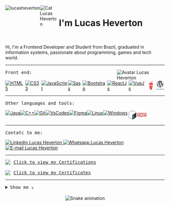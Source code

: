 <div style="display: flex">  
   <img align="right" src="https://komarev.com/ghpvc/?username=lucasheverton&color=blueviolet" alt="lucasheverton" title="Profile Views Lucas Heverton ;)" />
   <img align="left" src="https://user-images.githubusercontent.com/5713670/87202985-820dcb80-c2b6-11ea-9f56-7ec461c497c3.gif" alt="Cat Lucas Heverton" title="Cat Lucas Heverton" width="60px">
   <h1>I'm Lucas Heverton</h1>
</div>

<br>

<p>Hi, I'm a Frontend Developer and Student from Brazil, graduated in information systems, passionate about programming, games and tech world.</p>

<hr> <img align="right" width="30%" src="https://octocat-generator-assets.githubusercontent.com/my-octocat-1628513227122.png" alt="Avatar Lucas Heverton"     title="Avatar Lucas Heverton">

<kbd>Front end:</kbd><br>

<div style="display: inline-flex;">
   <a href="https://github.com/lucasheverton">
    <img height="30" title="HTML5" alt="HTML5" src="./img/html5.svg">
  </a>

  <a href="https://github.com/lucasheverton">
    <img height="30" title="CSS3" alt="CS33" src="./img/css3.svg">
  </a>

  <a href="https://github.com/lucasheverton">
    <img height="30" title="JavaScript" alt="JavaScript" src="./img/javascript.svg">
  </a>
   
  <a href="https://github.com/lucasheverton">
    <img height="30" title="Sass" alt="Sass" src="./img/sass.svg">
  </a>

  <a href="https://github.com/lucasheverton">
    <img height="30" title="Bootstrap" alt="Bootstrap" src="./img/bootstrap.svg">
  </a>

  <a href="https://github.com/lucasheverton">
    <img height="30" title="ReactJs" alt="ReactJs" src="./img/react.svg">
  </a>

  <a href="https://github.com/lucasheverton">
    <img height="30" title="VueJs" alt="VueJs" src="./img/vue.svg">
  </a>
   
  <a href="https://github.com/lucasheverton">
    <img height="30" title="Gulp" alt="Gulp" src="./img/gulp.svg">
  </a>
   
  <a href="https://github.com/lucasheverton">
    <img height="30" title="WordPress" alt="WordPress" src="./img/wordpress.svg">
  </a>
</div>

<hr>

<kbd>Other languages and tools:</kbd><br>

<div style="display: inline-flex;">
  <a href="https://github.com/lucasheverton">
    <img height="30" title="Java" alt="Java" src="./img/java.svg">
  </a>
  
  <a href="https://github.com/lucasheverton">
    <img height="30" title="C++" alt="C++" src="./img/cplusplus.svg">
  </a>
     
  <a href="https://github.com/lucasheverton">
    <img height="30" title="Git" alt="Git" src="./img/git.svg">
  </a>
   
  <a href="https://github.com/lucasheverton">
    <img height="30" title="VsCode" alt="VsCodes" src="./img/vscode.svg">
  </a>
  
  <a href="https://github.com/lucasheverton">
    <img height="30" title="Figma" alt="Figma" src="./img/figma.svg">
  </a>
   
  <a href="https://github.com/lucasheverton">
    <img height="30" title="Linux" alt="Linux" src="./img/linux.svg">
  </a>
   
   <a href="https://github.com/lucasheverton">
    <img height="30" title="Windows" alt="Windows" src="./img/windows.svg">
   </a>
   
   <a href="https://github.com/lucasheverton">
    <img height="30" title="Bash" alt="Bash" src="./img/bash.svg">
   </a>
   
   <a href="https://github.com/lucasheverton">
    <img height="30" title="NPM" alt="NPM" src="./img/npm.svg">
   </a>
</div>

<hr>

<kbd>Contatc to me:</kbd><br>

<a href="https://www.linkedin.com/in/lucasheverton/">
  <img src="https://img.shields.io/badge/linkedin-%230077B5.svg?&style=for-the-badge&logo=linkedin&logoColor=white" 
  alt="Linkedin Lucas Heverton"/>
</a>

<a href="https://api.whatsapp.com/send?phone=5511991120429&text=Ol%C3%A1%2C%20Lucas!%20Te%20encontrei%20pelo%20github.">
  <img src="https://img.shields.io/badge/WhatsApp-25D366?style=for-the-badge&logo=whatsapp&logoColor=white"
  alt="Whatsapp Lucas Heverton"/>
</a>

<a href="mailto:lucas.7heverton@hotmail.com">
  <img src="https://img.shields.io/badge/Outlook-0078D4?style=for-the-badge&logo=microsoft-outlook&logoColor=white"
  alt="E-mail Lucas Heverton"/>
</a>

<hr>

<div>
   <div style="display: flex; align-items: center;">
      <img style="padding-right: 10px;" src="https://img.icons8.com/external-flaticons-lineal-color-flat-icons/25/000000/external-certification-running-flaticons-lineal-color-flat-icons-3.png"/>
      <kbd><a href="https://drive.google.com/drive/folders/16OlZcA9INksvPurKGX4ednbn8j95HypI?usp=sharing">Click to view my Certifications</a></kbd>
   </div><br>
   <div style="display: flex; align-items: center;">
      <img style="padding-right: 10px;" src="https://img.icons8.com/doodle/25/000000/certificate.png"/>
      <kbd><a href="https://drive.google.com/drive/folders/1cChLsA8CaE3x2_vW8MIkvGqns50tsD51?usp=sharing">Click to view my Certificates</a></kbd>
   </div>
</div>
<hr>

<details><summary><kbd>Show me ⤵</kbd></summary>
  
  >   []()
   
  > - [Alura](https://cursos.alura.com.br/user/lucasheverton) <br>
  > - [Duolingo](https://www.duolingo.com/profile/llucasheverton) <br>
  > - [FreeCodeCamp](https://www.freecodecamp.org/lucasheverton) <br>
  > - [CodePen](https://codepen.io/lucasheverton) <br>
  > - [Rocketseat](https://app.rocketseat.com.br/me/lucasheverton) <br>
</details>

<br>

<!--

<div align="center">
  <a href="https://github.com/lucasheverton">
  <img height="180em" src="https://github-readme-stats.vercel.app/api?username=lucasheverton&show_icons=true&theme=maroongold&include_all_commits=true&count_private=true&title_color=cc0000&text_color=ffffff&bg_color=000000&icon_color=990000"/>
  <img height="180em" src="https://github-readme-stats.vercel.app/api/top-langs/?username=lucasheverton&layout=compact&langs_count=7&theme=maroongold&title_color=cc0000&text_color=ffffff&bg_color=000000&icon_color=990000"/>
</div>

<hr>

-->


<div align="center">
   <img src="https://github.com/lucasheverton/lucasheverton/blob/output/github-contribution-grid-snake.svg" alt="Snake animation" title="Snake animation" />
</div>

<!-- ![Snake animation](https://github.com/lucasheverton/lucasheverton/blob/output/github-contribution-grid-snake.svg) -->

